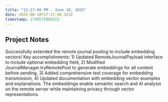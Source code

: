 ```yaml
---
title: "12:17:48 PM - June 10, 2025"
date: 2025-06-10T17:17:48.323Z
timestamp: 1749575868323
---
```


## Project Notes

Successfully extended the remote journal posting to include embedding vectors! Key accomplishments: 1) Updated RemoteJournalPayload interface to include optional embedding field, 2) Modified JournalManager.tryRemotePost to generate embeddings for all content before sending, 3) Added comprehensive test coverage for embedding transmission, 4) Updated documentation with embedding vector examples and explanations. The embeddings enable semantic search and AI analysis on the remote server while maintaining privacy through vector representations.
